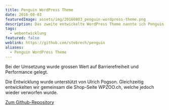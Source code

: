 ```yaml
---
title: Penguin WordPress Theme
date: 2016-08-03
featuredImage: assets/img/20160803_penguin-wordpress-theme.png
description: Das zweite entwickelte WordPress Theme nannte ich Penguin. Dessen Design ist schlicht und nutzt den sogenannten Masonry-Karten-Stil auf einem grösseren Desktop-Bildschirm.
tags:
  - webentwicklung
featured: false
weblink: https://github.com/stebrech/penguin
aliases:
  - Penguin WordPress Theme
---
```

Bei der Umsetzung wurde grossen Wert auf Barrierefreiheit und Performance gelegt.

Die Entwicklung wurde unterstützt von Ulrich Pogson. Gleichzeitig entwickelten wir gemeinsam die Shop-Seite WPZOO.ch, welche jedoch wieder verworfen wurde.

[Zum Github-Repository](https://github.com/stebrech/penguin)
